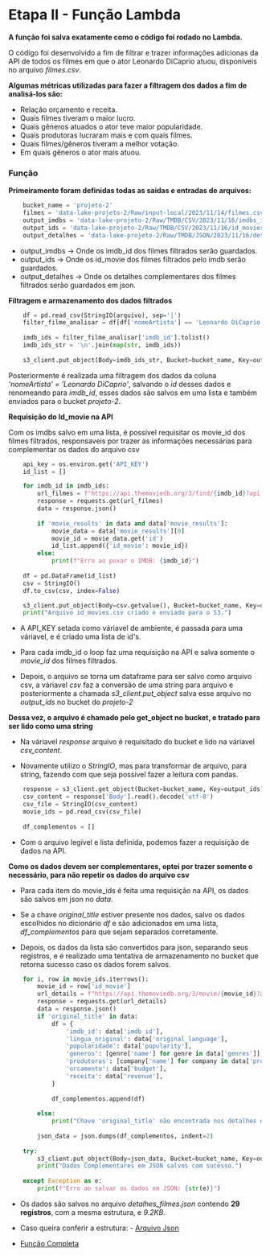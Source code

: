 # Etapa II - Função Lambda

**A função foi salva exatamente como o código foi rodado no Lambda.**

O código foi desenvolvido a fim de filtrar e trazer informações adicionas da API de todos os filmes em que o ator Leonardo DiCaprio atuou, disponiveis no arquivo *filmes.csv*.

**Algumas métricas utilizadas para fazer a filtragem dos dados a fim de analisá-los são:**

- Relação orçamento e receita.
- Quais filmes tiveram o maior lucro.
- Quais gêneros atuados o ator teve maior popularidade.
- Quais produtoras lucraram mais e com quais filmes.
- Quais filmes/gêneros tiveram a melhor votação.
- Em quais gêneros o ator mais atuou.

### Função

**Primeiramente foram definidas todas as saidas e entradas de arquivos:**

```py
    bucket_name = 'projeto-2'
    filmes = 'data-lake-projeto-2/Raw/input-local/2023/11/14/filmes.csv'
    output_imdbs = 'data-lake-projeto-2/Raw/TMDB/CSV/2023/11/16/imdbs_id.csv'
    output_ids = 'data-lake-projeto-2/Raw/TMDB/CSV/2023/11/16/id_movies.csv'
    output_detalhes = 'data-lake-projeto-2/Raw/TMDB/JSON/2023/11/16/detalhes_filmes.json'
```

- output_imdbs -> Onde os imdb_id dos filmes filtrados serão guardados.
- output_ids -> Onde os id_movie dos filmes filtrados pelo imdb serão guardados.
- output_detalhes -> Onde os detalhes complementares dos filmes filtrados serão guardados em json.


**Filtragem e armazenamento dos dados filtrados**

```py
    df = pd.read_csv(StringIO(arquivo), sep='|')
    filter_filme_analisar = df[df['nomeArtista'] == 'Leonardo DiCaprio'][['id']].rename(columns={'id': 'imdb_id'})
    
    imdb_ids = filter_filme_analisar['imdb_id'].tolist()
    imdb_ids_str = '\n'.join(map(str, imdb_ids))
    
    s3_client.put_object(Body=imdb_ids_str, Bucket=bucket_name, Key=output_imdbs)
```

Posteriormente é realizada uma filtragem dos dados da coluna *'nomeArtista' = 'Leonardo DiCaprio'*, salvando o *id* desses dados e renomeando para *imdb_id*, esses dados são salvos em uma lista e também enviados para o bucket *projeto-2*.

**Requisição do Id_movie na API**

Com os imdbs salvo em uma lista, é possível requisitar os movie_id dos filmes filtrados, responsaveis por trazer as informações necessárias para complementar os dados do arquivo csv

```py
    api_key = os.environ.get('API_KEY')
    id_list = []

    for imdb_id in imdb_ids:
        url_filmes = f"https://api.themoviedb.org/3/find/{imdb_id}?api_key={api_key}&external_source=imdb_id&language=en-US"
        response = requests.get(url_filmes)
        data = response.json()
        
        if 'movie_results' in data and data['movie_results']:
            movie_data = data['movie_results'][0]
            movie_id = movie_data.get('id')
            id_list.append({'id_movie': movie_id})
        else:
            print(f"Erro ao puxar o IMDB: {imdb_id}")
    
    df = pd.DataFrame(id_list)
    csv = StringIO()
    df.to_csv(csv, index=False)

    s3_client.put_object(Body=csv.getvalue(), Bucket=bucket_name, Key=output_ids)
    print("Arquivo id_movies.csv criado e enviado para o S3.")
```

- A API_KEY setada como váriavel de ambiente, é passada para uma váriavel, e é criado uma lista de id's.

- Para cada imdb_id o loop faz uma requisição na API e salva somente o *movie_id* dos filmes filtrados.

- Depois, o arquivo se torna um dataframe para ser salvo como arquivo csv, a váriavel *csv* faz a conversão de uma string para arquivo e posteriormente a chamada *s3_client.put_object* salva esse arquivo no *output_ids* no bucket do *projeto-2*


**Dessa vez, o arquivo é chamado pelo get_object no bucket, e tratado para ser lido como uma string**

- Na váriavel *response* arquivo é requisitado do bucket e lido na váriavel *csv_content*.

- Novamente utilizo o *StringIO*, mas para transformar de arquivo, para string, fazendo com que seja possível fazer a leitura com pandas.

```py
    response = s3_client.get_object(Bucket=bucket_name, Key=output_ids)
    csv_content = response['Body'].read().decode('utf-8')
    csv_file = StringIO(csv_content)
    movie_ids = pd.read_csv(csv_file)
    
    df_complementos = []
```

- Com o arquivo legível e lista definida, podemos fazer a requisição de dados na API.

**Como os dados devem ser complementares, optei por trazer somente o necessário, para não repetir os dados do arquivo csv**

- Para cada item do movie_ids é feita uma requisição na API, os dados são salvos em json no *data*.

- Se a chave *original_title* estiver presente nos dados, salvo os dados escolhidos no dicionário *df* e são adicionados em uma lista, *df_complementos* para que sejam separados corretamente.

- Depois, os dados da lista são convertidos para json, separando seus registros, e é realizado uma tentativa de armazenamento no bucket que retorna sucesso caso os dados forem salvos.

```py
    for i, row in movie_ids.iterrows():
        movie_id = row['id_movie']
        url_details = f"https://api.themoviedb.org/3/movie/{movie_id}?api_key={api_key}&language=en-US"
        response = requests.get(url_details)
        data = response.json()
        if 'original_title' in data:
            df = {
                'imdb_id': data['imdb_id'],
                'lingua_original': data['original_language'],
                'popularidade': data['popularity'],
                'generos': [genre['name'] for genre in data['genres']],
                'produtoras': [company['name'] for company in data['production_companies']],
                'orcamento': data['budget'],
                'receita': data['revenue'],
            }
    
            df_complementos.append(df)
            
        else:
            print("Chave 'original_title' não encontrada nos detalhes do filme.")
            
        json_data = json.dumps(df_complementos, indent=2)
        
    try:
        s3_client.put_object(Body=json_data, Bucket=bucket_name, Key=output_detalhes, ContentType='application/json')
        print("Dados Complementares em JSON salvos com sucesso.")
        
    except Exception as e:
        print(f"Erro ao salvar os dados em JSON: {str(e)}") 
```

- Os dados são salvos no arquivo *detalhes_filmes.json* contendo **29 registros**, com a mesma estrutura,  e *9.2KB*. 

- Caso queira conferir a estrutura: - [Arquivo Json](/PROJETO%20II/etapa-2-lambda/data/detalhes_filmes.json)

- [Função Completa](/PROJETO%20II/etapa-2-lambda/lambda-function.py)
